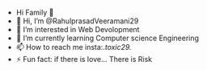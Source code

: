 - Hi Family 👋
- 👋 Hi, I’m @RahulprasadVeeramani29
- 👀 I’m interested in Web Devolopment
- 🌱 I’m currently learning Computer science Engineering
- 📫 How to reach me insta:_.toxic29._ 
- ⚡ Fun fact: if there is love... There is Risk
 
